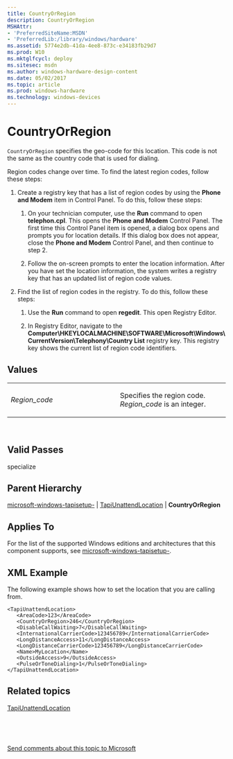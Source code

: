 ```yaml
---
title: CountryOrRegion
description: CountryOrRegion
MSHAttr:
- 'PreferredSiteName:MSDN'
- 'PreferredLib:/library/windows/hardware'
ms.assetid: 5774e2db-41da-4ee8-873c-e34183fb29d7
ms.prod: W10
ms.mktglfcycl: deploy
ms.sitesec: msdn
ms.author: windows-hardware-design-content
ms.date: 05/02/2017
ms.topic: article
ms.prod: windows-hardware
ms.technology: windows-devices
---
```


# CountryOrRegion


`CountryOrRegion` specifies the geo-code for this location. This code is not the same as the country code that is used for dialing.

Region codes change over time. To find the latest region codes, follow these steps:

1.  Create a registry key that has a list of region codes by using the **Phone and Modem** item in Control Panel. To do this, follow these steps:

    1.  On your technician computer, use the **Run** command to open **telephon.cpl**. This opens the **Phone and Modem** Control Panel. The first time this Control Panel item is opened, a dialog box opens and prompts you for location details. If this dialog box does not appear, close the **Phone and Modem** Control Panel, and then continue to step 2.

    2.  Follow the on-screen prompts to enter the location information. After you have set the location information, the system writes a registry key that has an updated list of region code values.

2.  Find the list of region codes in the registry. To do this, follow these steps:

    1.  Use the **Run** command to open **regedit**. This open Registry Editor.

    2.  In Registry Editor, navigate to the **Computer\\HKEYLOCALMACHINE\\SOFTWARE\\Microsoft\\Windows\\CurrentVersion\\Telephony\\Country List** registry key. This registry key shows the current list of region code identifiers.

## Values


<table>
<colgroup>
<col width="50%" />
<col width="50%" />
</colgroup>
<tbody>
<tr class="odd">
<td><p><em>Region_code</em></p></td>
<td><p>Specifies the region code. <em>Region_code</em> is an integer.</p></td>
</tr>
</tbody>
</table>

 

## Valid Passes


specialize

## Parent Hierarchy


[microsoft-windows-tapisetup-](microsoft-windows-tapisetup.md) | [TapiUnattendLocation](microsoft-windows-tapisetup-tapiunattendlocation.md) | **CountryOrRegion**

## Applies To


For the list of the supported Windows editions and architectures that this component supports, see [microsoft-windows-tapisetup-](microsoft-windows-tapisetup.md).

## XML Example


The following example shows how to set the location that you are calling from.

``` syntax
<TapiUnattendLocation>
   <AreaCode>123</AreaCode>
   <CountryOrRegion>246</CountryOrRegion>
   <DisableCallWaiting>7</DisableCallWaiting>
   <InternationalCarrierCode>123456789</InternationalCarrierCode>
   <LongDistanceAccess>11</LongDistanceAccess>
   <LongDistanceCarrierCode>123456789</LongDistanceCarrierCode>
   <Name>MyLocation</Name>
   <OutsideAccess>9</OutsideAccess>
   <PulseOrToneDialing>1</PulseOrToneDialing>
</TapiUnattendLocation>
```

## Related topics


[TapiUnattendLocation](microsoft-windows-tapisetup-tapiunattendlocation.md)

 

 

[Send comments about this topic to Microsoft](mailto:wsddocfb@microsoft.com?subject=Documentation%20feedback%20%5Bp_unattend\p_unattend%5D:%20CountryOrRegion%20%20RELEASE:%20%2810/3/2016%29&body=%0A%0APRIVACY%20STATEMENT%0A%0AWe%20use%20your%20feedback%20to%20improve%20the%20documentation.%20We%20don't%20use%20your%20email%20address%20for%20any%20other%20purpose,%20and%20we'll%20remove%20your%20email%20address%20from%20our%20system%20after%20the%20issue%20that%20you're%20reporting%20is%20fixed.%20While%20we're%20working%20to%20fix%20this%20issue,%20we%20might%20send%20you%20an%20email%20message%20to%20ask%20for%20more%20info.%20Later,%20we%20might%20also%20send%20you%20an%20email%20message%20to%20let%20you%20know%20that%20we've%20addressed%20your%20feedback.%0A%0AFor%20more%20info%20about%20Microsoft's%20privacy%20policy,%20see%20http://privacy.microsoft.com/default.aspx. "Send comments about this topic to Microsoft")





